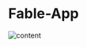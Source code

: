 # Fable-App
![content](https://github.com/user-attachments/assets/32fb39f6-0e21-4024-a6b2-9b4018069927)
